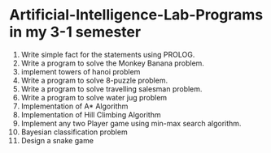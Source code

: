 # Artificial-Intelligence-Lab-Programs in my 3-1 semester
1) Write simple fact for the statements using PROLOG. 
2) Write a program to solve the Monkey Banana problem. 
3) implement towers of hanoi problem
4) Write a program to solve 8-puzzle problem. 
5) Write a program to solve travelling salesman problem. 
6) Write a program to solve water jug problem
7) Implementation of A* Algorithm 
8) Implementation of Hill Climbing Algorithm 
9) Implement any two Player game using min-max search algorithm. 
10) Bayesian classification problem 
11) Design a snake game

